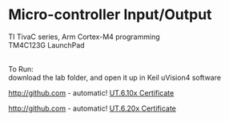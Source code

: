 # Micro-controller Input/Output
TI TivaC series, Arm Cortex-M4 programming <br/>
TM4C123G LaunchPad <br/><br/>

To Run: <br/>
download the lab folder, and open it up in Keil uVision4 software <br/>

http://github.com - automatic!
[UT.6.10x Certificate](https://courses.edx.org/certificates/615db04e81d04b53ab5ef36b2be32300)

http://github.com - automatic!
[UT.6.20x Certificate](https://courses.edx.org/certificates/1adc7c6d6a784bb4af05ca458b8081e5)
